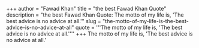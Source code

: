 +++
author = "Fawad Khan"
title = "the best Fawad Khan Quote"
description = "the best Fawad Khan Quote: The motto of my life is, 'The best advice is no advice at all.'"
slug = "the-motto-of-my-life-is-the-best-advice-is-no-advice-at-all"
quote = '''The motto of my life is, 'The best advice is no advice at all.''''
+++
The motto of my life is, 'The best advice is no advice at all.'
